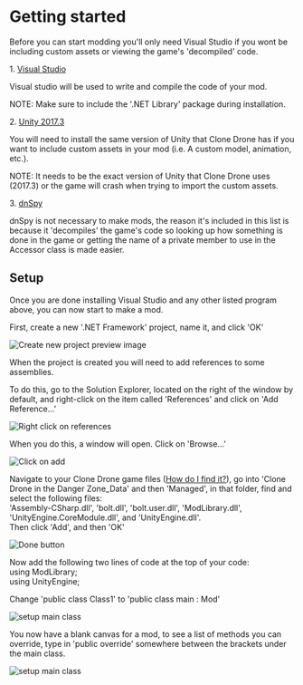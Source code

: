 # Getting started

Before you can start modding you'll only need Visual Studio if you wont be including custom assets or viewing the game's 'decompiled' code.

<div class="programSeperator">

1\. [Visual Studio](https://visualstudio.microsoft.com/thank-you-downloading-visual-studio/?sku=Community&rel=15)

Visual studio will be used to write and compile the code of your mod.  

NOTE: Make sure to include the '.NET Library' package during installation.

</div>

<div class="programSeperator">

2\. [Unity 2017.3](https://unity3d.com/get-unity/download/archive)

You will need to install the same version of Unity that Clone Drone has if you want to include custom assets in your mod (i.e. A custom model, animation, etc.).  

NOTE: It needs to be the exact version of Unity that Clone Drone uses (2017.3) or the game will crash when trying to import the custom assets.

</div>

<div class="programSeperator">

3\. [dnSpy](https://github.com/0xd4d/dnSpy/releases)

dnSpy is not necessary to make mods, the reason it's included in this list is because it 'decompiles' the game's code so looking up how something is done in the game or getting the name of a private member to use in the Accessor class is made easier.

</div>

## Setup

Once you are done installing Visual Studio and any other listed program above, you can now start to make a mod.

First, create a new '.NET Framework' project, name it, and click 'OK'

![Create new project preview image](https://cdn.discordapp.com/attachments/418510776215535640/524963150316044308/unknown.png)

When the project is created you will need to add references to some assemblies.

To do this, go to the Solution Explorer, located on the right of the window by default, and right-click on the item called 'References' and click on 'Add Reference...'

![Right click on references](https://cdn.discordapp.com/attachments/418510776215535640/524963864123539486/unknown.png)

When you do this, a window will open. Click on 'Browse...'

![Click on add](https://cdn.discordapp.com/attachments/418510776215535640/524964116369244170/unknown.png)

Navigate to your Clone Drone game files ([How do I find it?](https://steamcommunity.com/sharedfiles/filedetails/?id=760447682)), go into 'Clone Drone in the Danger Zone_Data' and then 'Managed', in that folder, find and select the following files:  
'Assembly-CSharp.dll', 'bolt.dll', 'bolt.user.dll', 'ModLibrary.dll', 'UnityEngine.CoreModule.dll', and 'UnityEngine.dll'.  
Then click 'Add', and then 'OK'

![Done button](https://cdn.discordapp.com/attachments/526159007442927648/547849278526062656/MBDAddAssemblies.PNG)  

Now add the following two lines of code at the top of your code:  
using ModLibrary;  
using UnityEngine;

Change 'public class Class1' to 'public class main : Mod'

![setup main class](https://cdn.discordapp.com/attachments/418510776215535640/524964594662244362/unknown.png)  

You now have a blank canvas for a mod, to see a list of methods you can override, type in 'public override' somewhere between the brackets under the main class.

![setup main class](https://cdn.discordapp.com/attachments/418510776215535640/524965033269133342/unknown.png)
